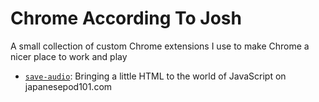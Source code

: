 # Chrome According To Josh

A small collection of custom Chrome extensions I use to make Chrome a nicer place to work and play

* [`save-audio`](): Bringing a little HTML to the world of JavaScript on japanesepod101.com
